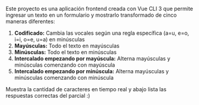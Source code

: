 Este proyecto es una aplicación frontend creada con Vue CLI 3 que permite ingresar un texto en un formulario y mostrarlo transformado de cinco maneras diferentes:

1. **Codificado:** Cambia las vocales según una regla específica (a=u, e=o, i=i, o=e, u=a) en minúsculas
2. **Mayúsculas:** Todo el texto en mayúsculas  
3. **Minúsculas:** Todo el texto en minúsculas 
4. **Intercalado empezando por mayúscula:** Alterna mayúsculas y minúsculas comenzando con mayúscula  
5. **Intercalado empezando por minúscula:** Alterna mayúsculas y minúsculas comenzando con minúscula

Muestra la cantidad de caracteres en tiempo real y abajo lista las respuestas correctas del parcial :)
